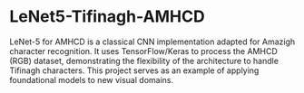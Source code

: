 # LeNet5-Tifinagh-AMHCD
LeNet-5 for AMHCD is a classical CNN implementation adapted for Amazigh character recognition. It uses TensorFlow/Keras to process the AMHCD (RGB) dataset, demonstrating the flexibility of the architecture to handle Tifinagh characters. This project serves as an example of applying foundational models to new visual domains.

